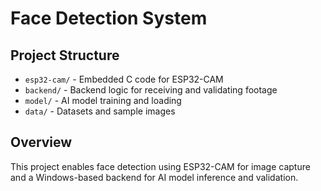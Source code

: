 # Face Detection System

## Project Structure

- `esp32-cam/` - Embedded C code for ESP32-CAM
- `backend/` - Backend logic for receiving and validating footage
- `model/` - AI model training and loading
- `data/` - Datasets and sample images

## Overview
This project enables face detection using ESP32-CAM for image capture and a Windows-based backend for AI model inference and validation.